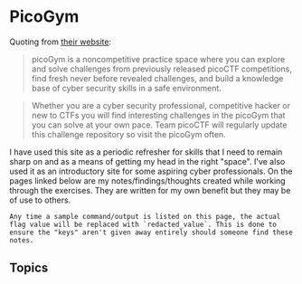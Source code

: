 # PicoGym

Quoting from [their website](https://picoctf.org/):

> picoGym is a noncompetitive practice space where you can explore and solve challenges from previously released picoCTF competitions, find fresh never before revealed challenges, and build a knowledge base of cyber security skills in a safe environment.

> Whether you are a cyber security professional, competitive hacker or new to CTFs you will find interesting challenges in the picoGym that you can solve at your own pace. Team picoCTF will regularly update this challenge repository so visit the picoGym often.

I have used this site as a periodic refresher for skills that I need to remain sharp on and as a means of getting my head in the right "space". I've also used it as an introductory site for some aspiring cyber professionals.  On the pages linked below are my notes/findings/thoughts created while working through the exercises. They are written for my own benefit but they may be of use to others.

```{note}
Any time a sample command/output is listed on this page, the actual flag value will be replaced with `redacted_value`. This is done to ensure the "keys" aren't given away entirely should someone find these notes.
```

## Topics

```{tableofcontents}
```
